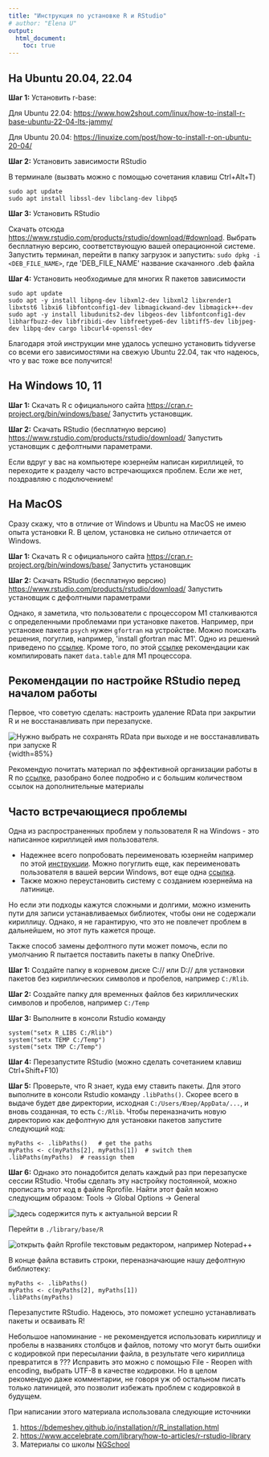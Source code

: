 ```yaml
---
title: "Инструкция по установке R и RStudio"
# author: "Elena U"
output:
  html_document:
    toc: true
---
```



## На Ubuntu 20.04, 22.04

**Шаг 1:** Установить r-base:

Для Ubuntu 22.04: https://www.how2shout.com/linux/how-to-install-r-base-ubuntu-22-04-lts-jammy/

Для Ubuntu 20.04: https://linuxize.com/post/how-to-install-r-on-ubuntu-20-04/

**Шаг 2:** Установить зависимости RStudio

В терминале (вызвать можно с помощью сочетания клавиш Ctrl+Alt+T)

```
sudo apt update
sudo apt install libssl-dev libclang-dev libpq5
```

**Шаг 3:** Установить RStudio

Скачать отсюда https://www.rstudio.com/products/rstudio/download/#download. 
Выбрать бесплатную версию, соответствующую вашей операционной системе.
Запустить терминал, перейти в папку загрузок и запустить:
`sudo dpkg -i <DEB_FILE_NAME>`, где 'DEB_FILE_NAME' название скачанного .deb файла 

**Шаг 4:** Установить необходимые для многих R пакетов зависимости

```
sudo apt update
sudo apt -y install libpng-dev libxml2-dev libxml2 libxrender1 libxtst6 libxi6 libfontconfig1-dev libmagickwand-dev libmagick++-dev
sudo apt -y install libudunits2-dev libgeos-dev libfontconfig1-dev libharfbuzz-dev libfribidi-dev libfreetype6-dev libtiff5-dev libjpeg-dev libpq-dev cargo libcurl4-openssl-dev
```

Благодаря этой инструкции мне удалось успешно установить tidyverse со всеми его зависимостями на свежую Ubuntu 22.04, так что надеюсь, что у вас тоже все получится!

## На Windows 10, 11

**Шаг 1:** Скачать R с официального сайта https://cran.r-project.org/bin/windows/base/
Запустить установщик.

**Шаг 2:** Скачать RStudio (бесплатную версию) https://www.rstudio.com/products/rstudio/download/
Запустить установщик с дефолтными параметрами.

Если вдруг у вас на компьютере юзернейм написан кириллицей, то переходите к разделу часто встречающихся проблем. Если же нет, поздравляю с подключением!

## На MacOS 

Сразу скажу, что в отличие от Windows и Ubuntu на MacOS не имею опыта установки R.
В целом, установка не сильно отличается от Windows.

**Шаг 1:** Скачать R с официального сайта https://cran.r-project.org/bin/windows/base/
Запустить установщик

**Шаг 2:** Скачать RStudio (бесплатную версию) https://www.rstudio.com/products/rstudio/download/
Запустить установщик с дефолтными параметрами

Однако, я заметила, что пользователи с процессором M1 сталкиваются с определенными проблемами при установке пакетов.
Например, при установке пакета `psych` нужен `gfortran` на устройстве. 
Можно поискать решения, погуглив, например, 'install gfortran mac M1'. Одно из решений приведено по [ссылке](https://stackoverflow.com/questions/71088796/how-to-install-gfortran-for-macos-monterey-version-12-2-1-m1). 
Кроме того, по этой [ссылке](https://investcookies.ru/post/datatable_m1/data_table_arm/) рекомендации как компилировать пакет `data.table` для M1 процессора. 

## Рекомендации по настройке RStudio перед началом работы
Первое, что советую сделать: настроить удаление RData при закрытии R и не восстанавливать при перезапуске.

![Нужно выбрать не сохранять RData при выходе и не восстанавливать при запуске R](R_startup.png){width=85%}

Рекомендую почитать материал по эффективной организации работы в R по [ссылке](https://telegra.ph/R-how-to-organize-work-08-08), разобрано более подробно и с большим количеством ссылок на дополнительные материалы

## Часто встречающиеся проблемы

Одна из распространенных проблем у пользователя R на Windows - это написанное кириллицей имя пользователя. 

* Надежнее всего попробовать переименовать юзернейм например по этой [инструкции](https://altarena.ru/kak-pomenyat-imya-polzovatelya-v-vindovs-10-s-kirillitsy-na-latinitsu/). Можно погуглить еще, как переименовать пользователя в вашей версии Windows, вот еще одна [ссылка](https://www.wintips.org/how-to-rename-user-profile-folder-in-windows-10-8-7/).
* Также можно переустановить систему с созданием юзернейма на латинице. 

Но если эти подходы кажутся сложными и долгими, можно изменить пути для записи устанавливаемых библиотек, чтобы они не содержали кириллицу. Однако, я не гарантирую, что это не повлечет проблем в дальнейшем, но этот путь кажется проще.

Также способ замены дефолтного пути может помочь, если по умолчанию R пытается поставить пакеты в папку OneDrive. 

**Шаг 1:** Создайте папку в корневом диске C:// или D:// для установки пакетов без кириллических символов и пробелов, например `C:/Rlib`.

**Шаг 2:** Создайте папку для временных файлов без кириллических символов и пробелов, например `C:/Temp`

**Шаг 3:** Выполните в консоли Rstudio команду
```
system("setx R_LIBS C:/Rlib")
system("setx TEMP C:/Temp")
system("setx TMP C:/Temp")
```
**Шаг 4:** Перезапустите RStudio (можно сделать сочетанием клавиш Ctrl+Shift+F10)

**Шаг 5:** Проверьте, что R знает, куда ему ставить пакеты. Для этого выполните в консоли Rstudio команду `.libPaths()`. Скорее всего в выдаче будет две директории, исходная `C:/Users/Юзер/AppData/...`, и вновь созданная, то есть `C:/Rlib`. 
Чтобы переназначить новую директорию как дефолтную для установки пакетов запустите следующий код:
```
myPaths <- .libPaths()   # get the paths
myPaths <- c(myPaths[2], myPaths[1])  # switch them
.libPaths(myPaths)  # reassign them
```

**Шаг 6:** 
Однако это понадобится делать каждый раз при перезапуске сессии RStudio. Чтобы сделать эту настройку постоянной, можно прописать этот код в файле Rprofile. 
Найти этот файл можно следующим образом: Tools -> Global Options -> General

![здесь содержится путь к актуальной версии R](rpath.png)

Перейти в `./library/base/R`

![открыть файл Rprofile текстовым редактором, например Notepad++](rprofile.png)
  
В конце файла вставить строки, переназначающие нашу дефолтную библиотеку:
```
myPaths <- .libPaths()
myPaths <- c(myPaths[2], myPaths[1])
.libPaths(myPaths)
```
Перезапустите RStudio. Надеюсь, это поможет успешно устанавливать пакеты и осваивать R!

Небольшое напоминание - не рекомендуется использовать кириллицу и пробелы в названиях столбцов и файлов, потому что могут быть ошибки с кодировкой при пересылании файла, в результате чего кириллица превратится в ???
Исправить это можно с помощью File - Reopen with encoding, выбрать UTF-8 в качестве кодировки. Но в целом рекомендую даже комментарии, не говоря уж об остальном писать только латиницей, это позволит избежать проблем с кодировкой в будущем.

При написании этого материала использовала следующие источники

1. https://bdemeshev.github.io/installation/r/R_installation.html
2. https://www.accelebrate.com/library/how-to-articles/r-rstudio-library
3. Материалы со школы [NGSchool](https://ngschool.eu/ngschool2022/)



